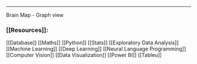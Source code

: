 ----------------------
Brain Map - Graph view
### [[Resources]]:
[[Database]]
[[Maths]]
[[Python]]
[[Stats]]
[[Exploratory Data Analysis]]
[[Machine Learning]]
[[Deep Learning]]
[[Neural Language Programming]]
[[Computer Vision]]
[[Data Visualization]]
[[Power BI]]
[[Tableu]]



